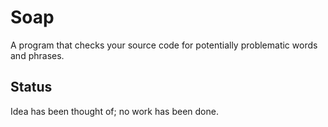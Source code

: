 # Soap

A program that checks your source code for potentially problematic words and phrases.

## Status

Idea has been thought of; no work has been done.
